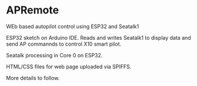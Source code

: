 # APRemote
WEb based autopilot control using ESP32 and Seatalk1

ESP32 sketch on Arduino IDE. Reads and writes Seatalk1 to display data and send AP commannds to control X10 smart pilot.

Seatalk processing in Core 0 on ESP32.

HTML/CSS files for web page uploaded via SPIFFS.

More details to follow.
